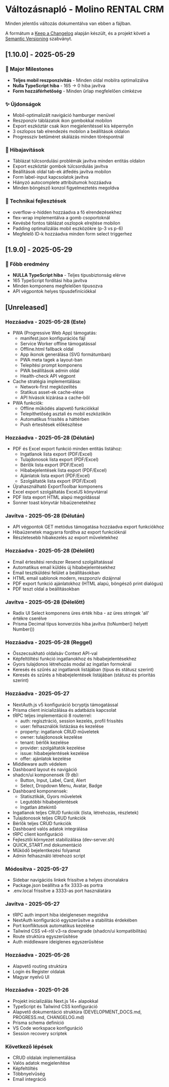 # Változásnapló - Molino RENTAL CRM

Minden jelentős változás dokumentálva van ebben a fájlban.

A formátum a [Keep a Changelog](https://keepachangelog.com/en/1.0.0/) alapján készült,
és a projekt követi a [Semantic Versioning](https://semver.org/spec/v2.0.0.html) szabványt.

## [1.10.0] - 2025-05-29

### 🎉 Major Milestones
- **Teljes mobil reszponzivitás** - Minden oldal mobilra optimalizálva
- **Nulla TypeScript hiba** - 165 → 0 hiba javítva
- **Form hozzáférhetőség** - Minden űrlap megfelelően címkézve

### ✨ Újdonságok
- Mobil-optimalizált navigáció hamburger menüvel
- Reszponzív táblázatok ikon gombokkal mobilon
- Export eszköztár csak ikon megjelenítéssel kis képernyőn
- 3 oszlopos tab elrendezés mobilon a beállítások oldalon
- Progresszív betűméret skálázás minden töréspontnál

### 🐛 Hibajavítások
- Táblázat túlcsordulási problémák javítva minden entitás oldalon
- Export eszköztár gombok túlcsordulás javítva
- Beállítások oldal tab-ek átfedés javítva mobilon
- Form label-input kapcsolatok javítva
- Hiányzó autocomplete attribútumok hozzáadva
- Minden böngésző konzol figyelmeztetés megoldva

### 🔧 Technikai fejlesztések
- overflow-x-hidden hozzáadva a fő elrendezésekhez
- flex-wrap implementálva a gomb csoportoknál
- Kevésbé fontos táblázat oszlopok elrejtése mobilon
- Padding optimalizálás mobil eszközökre (p-3 vs p-6)
- Megfelelő ID-k hozzáadva minden form select triggerhez

## [1.9.0] - 2025-05-29

### 🎯 Főbb eredmény
- **NULLA TypeScript hiba** - Teljes típusbiztonság elérve
- 165 TypeScript fordítási hiba javítva
- Minden komponens megfelelően típusozva
- API végpontok helyes típusdefiníciókkal

## [Unreleased]

### Hozzáadva - 2025-05-28 (Este)
- PWA (Progressive Web App) támogatás:
  - manifest.json konfigurációs fájl
  - Service Worker offline támogatással
  - Offline.html fallback oldal
  - App ikonok generálása (SVG formátumban)
  - PWA meta tagek a layout-ban
  - Telepítési prompt komponens
  - PWA beállítások admin oldal
  - Health-check API végpont
- Cache stratégia implementálása:
  - Network-first megközelítés
  - Statikus asset-ek cache-elése
  - API hívások kizárása a cache-ből
- PWA funkciók:
  - Offline működés alapvető funkciókkal
  - Telepíthetőség asztali és mobil eszközökön
  - Automatikus frissítés a háttérben
  - Push értesítések előkészítése

### Hozzáadva - 2025-05-28 (Délután)
- PDF és Excel export funkció minden entitás listához:
  - Ingatlanok lista export (PDF/Excel)
  - Tulajdonosok lista export (PDF/Excel)
  - Bérlők lista export (PDF/Excel)
  - Hibabejelentések lista export (PDF/Excel)
  - Ajánlatok lista export (PDF/Excel)
  - Szolgáltatók lista export (PDF/Excel)
- Újrahasználható ExportToolbar komponens
- Excel export szolgáltatás ExcelJS könyvtárral
- PDF lista export HTML alapú megoldással
- Sonner toast könyvtár hibaüzenetekhez

### Javítva - 2025-05-28 (Délután)
- API végpontok GET metódus támogatása hozzáadva export funkciókhoz
- Hibaüzenetek magyarra fordítva az export funkcióknál
- Részletesebb hibakezelés az export műveletekhez

### Hozzáadva - 2025-05-28 (Délelőtt)
- Email értesítési rendszer Resend szolgáltatással
- Automatikus email küldés új hibabejelentésekhez
- Email tesztküldési felület a beállításokban
- HTML email sablonok modern, reszponzív dizájnnal
- PDF export funkció ajánlatokhoz (HTML alapú, böngésző print dialógus)
- PDF teszt oldal a beállításokban

### Javítva - 2025-05-28 (Délelőtt)
- Radix UI Select komponens üres érték hiba - az üres stringek 'all' értékre cserélve
- Prisma Decimal típus konverziós hiba javítva (toNumber() helyett Number())

### Hozzáadva - 2025-05-28 (Reggel)
- Összecsukható oldalsáv Context API-val
- Képfeltöltési funkció ingatlanokhoz és hibabejelentésekhez
- Gyors tulajdonos létrehozás modal az ingatlan formoknál
- Keresés és szűrés az ingatlanok listájában (típus és státusz szerint)
- Keresés és szűrés a hibabejelentések listájában (státusz és prioritás szerint)

### Hozzáadva - 2025-05-27
- NextAuth.js v5 konfiguráció bcryptjs támogatással
- Prisma client inicializálása és adatbázis kapcsolat
- tRPC teljes implementáció 8 routerrel:
  - auth: regisztráció, session kezelés, profil frissítés
  - user: felhasználók listázása és kezelése
  - property: ingatlanok CRUD műveletek
  - owner: tulajdonosok kezelése
  - tenant: bérlők kezelése
  - provider: szolgáltatók kezelése
  - issue: hibabejelentések kezelése
  - offer: ajánlatok kezelése
- Middleware auth védelem
- Dashboard layout és navigáció
- shadcn/ui komponensek (9 db):
  - Button, Input, Label, Card, Alert
  - Select, Dropdown Menu, Avatar, Badge
- Dashboard komponensek:
  - Statisztikák, Gyors műveletek
  - Legutóbbi hibabejelentések
  - Ingatlan áttekintő
- Ingatlanok teljes CRUD funkciók (lista, létrehozás, részletek)
- Tulajdonosok teljes CRUD funkciók
- Bérlők teljes CRUD funkciók
- Dashboard valós adatok integrálása
- tRPC client konfiguráció
- Fejlesztői környezet stabilizálása (dev-server.sh)
- QUICK_START.md dokumentáció
- Működő bejelentkezési folyamat
- Admin felhasználó létrehozó script

### Módosítva - 2025-05-27
- Sidebar navigációs linkek frissítve a helyes útvonalakra
- Package.json beállítva a fix 3333-as portra
- .env.local frissítve a 3333-as port használatára

### Javítva - 2025-05-27
- tRPC auth import hiba ideiglenesen megoldva
- NextAuth konfiguráció egyszerűsítve a stabilitás érdekében
- Port konfliktusok automatikus kezelése
- Tailwind CSS v4-ről v3-ra downgrade (shadcn/ui kompatibilitás)
- Route struktúra egyszerűsítése
- Auth middleware ideiglenes egyszerűsítése

### Hozzáadva - 2025-05-26
- Alapvető routing struktúra
- Login és Register oldalak
- Magyar nyelvű UI

### Hozzáadva - 2025-01-26
- Projekt inicializálás Next.js 14+ alapokkal
- TypeScript és Tailwind CSS konfiguráció
- Alapvető dokumentáció struktúra (DEVELOPMENT_DOCS.md, PROGRESS.md, CHANGELOG.md)
- Prisma schema definíció
- VS Code workspace konfiguráció
- Session recovery scriptek

### Következő lépések
- CRUD oldalak implementálása
- Valós adatok megjelenítése
- Képfeltöltés
- Többnyelvűség
- Email integráció